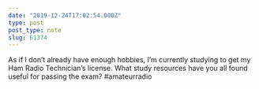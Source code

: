 ```yaml
---
date: "2019-12-24T17:02:54.000Z"
type: post 
post_type: note
slug: 61374
---
```

As if I don’t already have enough hobbies, I’m currently studying to get my Ham Radio Technician’s license.  What study resources have you all found useful for passing the exam? #amateurradio

